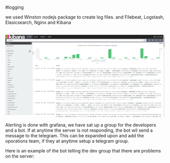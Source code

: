   #logging
  
we used Winston nodejs package to create log files.
and Filebeat, Logstash, Elasicsearch, Nginx and Kibana

<br>![alt text][kibana_1]<br>

Alerting is done with grafana, we have sat up a group for the developers and a bot. If at anytime the server is not responding, the bot wil send a message to the telegram. 
This can be expanded upon and add the oporations team, if they at anytime setup a telegram group.

Here is an example of the bot telling the dev group that there are problems on the server:


[kibana_1]: https://github.com/ElDuderino420/HackerNewsClone/blob/master/log/kibana.png "An example of our Kibana dashboard"
[telegram_1]: https://github.com/ElDuderino420/HackerNewsClone/blob/master/log/telegram_crash_showcase.png "An example of the error message when the server is down"